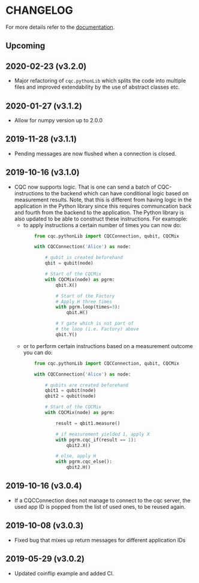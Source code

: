 CHANGELOG
=========

For more details refer to the [documentation](https://softwarequtech.github.io/SimulaQron/html/index.html).

Upcoming
--------

2020-02-23 (v3.2.0)
-------------------
- Major refactoring of `cqc.pythonLib` which splits the code into multiple files and improved extendability by the use of abstract classes etc.

2020-01-27 (v3.1.2)
-------------------
- Allow for numpy version up to 2.0.0

2019-11-28 (v3.1.1)
-------------------
- Pending messages are now flushed when a connection is closed.

2019-10-16 (v3.1.0)
-------------------
- CQC now supports logic. That is one can send a batch of CQC-instructions to the backend which can have conditional logic based on measurement results.
  Note, that this is different from having logic in the application in the Python library since this requires communcation back and fourth from the backend to the application.
  The Python library is also updated to be able to construct these instructions.
  For examople:
  - to apply instructions a certain number of times you can now do:
    ```python
        from cqc.pythonLib import CQCConnection, qubit, CQCMix

        with CQCConnection('Alice') as node:

            # qubit is created beforehand
            qbit = qubit(node)

            # Start of the CQCMix
            with CQCMix(node) as pgrm:
                qbit.X()

                # Start of the Factory
                # Apply H three times
                with pgrm.loop(times=3):
                    qbit.H()

                # Y gate which is not part of
                # the loop (i.e. Factory) above
                qbit.Y()
    ```
  - or to perform certain instructions based on a measurement outcome you can do:
    ```python
        from cqc.pythonLib import CQCConnection, qubit, CQCMix

        with CQCConnection('Alice') as node:

            # qubits are created beforehand
            qbit1 = qubit(node)
            qbit2 = qubit(node)

            # Start of the CQCMix
            with CQCMix(node) as pgrm:

                result = qbit1.measure()

                # if measurement yielded 1, apply X
                with pgrm.cqc_if(result == 1):
                    qbit2.X()

                # else, apply H
                with pgrm.cqc_else():
                    qbit2.H()
    ```

2019-10-16 (v3.0.4)
-------------------
- If a CQCConnection does not manage to connect to the cqc server, the used app ID is popped from the list of used ones, to be reused again.

2019-10-08 (v3.0.3)
-------------------
- Fixed bug that mixes up return messages for different application IDs

2019-05-29 (v3.0.2)
-------------------
- Updated coinflip example and added CI.
